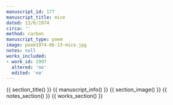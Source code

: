 ```yaml
---
manuscript_id: 177
manuscript_title: mice
dated: 13/6/1974
circa: ''
method: carbon
manuscript_type: poem
image: poem1974-06-13-mice.jpg
notes: null
works_included:
- work_id: 1997
  altered: 'no'
  edited: 'no'
---
```


{{ section_title() }}
{{ manuscript_info() }}
{{ section_image() }}
{{ notes_section() }}
{{ works_section() }}
